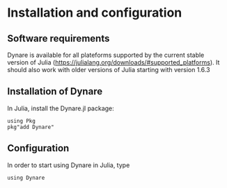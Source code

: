 # Installation and configuration

## Software requirements
Dynare is available for all plateforms supported by the current
stable version of Julia
(https://julialang.org/downloads/#supported_platforms). It should also
work with older versions of Julia starting with version 1.6.3

## Installation of Dynare

In Julia, install the Dynare.jl package:
```
using Pkg
pkg"add Dynare"
```

## Configuration
In order to start using Dynare in Julia, type
```
using Dynare
```

